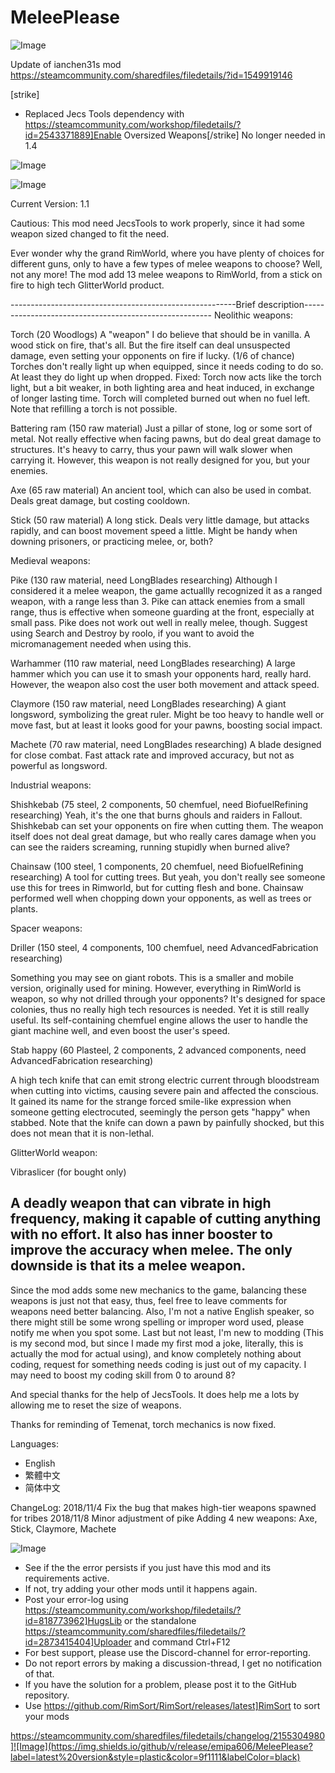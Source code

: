 # MeleePlease

![Image](https://i.imgur.com/buuPQel.png)

Update of ianchen31s mod
https://steamcommunity.com/sharedfiles/filedetails/?id=1549919146

[strike]
- Replaced Jecs Tools dependency with https://steamcommunity.com/workshop/filedetails/?id=2543371889]Enable Oversized Weapons[/strike] No longer needed in 1.4

![Image](https://i.imgur.com/pufA0kM.png)

	
![Image](https://i.imgur.com/Z4GOv8H.png)


Current Version: 1.1

Cautious: This mod need JecsTools to work properly, since it had some weapon sized changed to fit the need.

Ever wonder why the grand RimWorld, where you have plenty of choices for different guns, only to have a few types of melee weapons to choose? Well, not any more!
The mod add 13 melee weapons to RimWorld, from a stick on fire to high tech GlitterWorld product.

--------------------------------------------------------Brief description-------------------------------------------------------
Neolithic weapons:

Torch (20 Woodlogs)
A "weapon" I do believe that should be in vanilla. A wood stick on fire, that's all. But the fire itself can deal unsuspected damage, even setting your opponents on fire if lucky. (1/6 of chance)
Torches don't really light up when equipped, since it needs coding to do so. At least they do light up when dropped.
Fixed: Torch now acts like the torch light, but a bit weaker, in both lighting area and heat induced, in exchange of longer lasting time. Torch will completed burned out when no fuel left. Note that refilling a torch is not possible.

Battering ram (150 raw material)
Just a pillar of stone, log or some sort of metal. Not really effective when facing pawns, but do deal great damage to structures. It's heavy to carry, thus your pawn will walk slower when carrying it.
However, this weapon is not really designed for you, but your enemies.

Axe (65 raw material)
An ancient tool, which can also be used in combat. Deals great damage, but costing cooldown.

Stick (50 raw material)
A long stick. Deals very little damage, but attacks rapidly, and can boost movement speed a little. Might be handy when downing prisoners, or practicing melee, or, both?

Medieval weapons:

Pike (130 raw material, need LongBlades researching)
Although I considered it a melee weapon, the game actuallly recognized it as a ranged weapon, with a range less than 3. Pike can attack enemies from a small range, thus is effective when someone guarding at the front, especially at small pass. Pike does not work out well in really melee, though.
Suggest using Search and Destroy by roolo, if you want to avoid the micromanagement needed when using this.

Warhammer (110 raw material, need LongBlades researching)
A large hammer which you can use it to smash your opponents hard, really hard. However, the weapon also cost the user both movement and attack speed.

Claymore (150 raw material, need LongBlades researching)
A giant longsword, symbolizing the great ruler. Might be too heavy to handle well or move fast, but at least it looks good for your pawns, boosting social impact.

Machete  (70 raw material, need LongBlades researching)
A blade designed for close combat. Fast attack rate and improved accuracy, but not as powerful as longsword.

Industrial weapons:

Shishkebab (75 steel, 2 components, 50 chemfuel, need BiofuelRefining researching)
Yeah, it's the one that burns ghouls and raiders in Fallout. Shishkebab can set your opponents on fire when cutting them. The weapon itself does not deal great damage, but who really cares damage when you can see the raiders screaming, running stupidly when burned alive?

Chainsaw (100 steel, 1 components, 20 chemfuel, need BiofuelRefining researching)
A tool for cutting trees. But yeah, you don't really see someone use this for trees in Rimworld, but for cutting flesh and bone. Chainsaw performed well when chopping down your opponents, as well as trees or plants.

Spacer weapons:

Driller (150 steel, 4 components, 100 chemfuel, need AdvancedFabrication researching)

Something you may see on giant robots. This is a smaller and mobile version, originally used for mining. However, everything in RimWorld is weapon, so why not drilled through your opponents?
It's designed for space colonies, thus no really high tech resources is needed. Yet it is still really useful.  Its self-containing chemfuel engine allows the user to handle the giant machine well, and even boost the user's speed.

Stab happy (60 Plasteel, 2 components, 2 advanced components, need AdvancedFabrication researching)

A high tech knife that can emit strong electric current through bloodstream when cutting into victims, causing severe pain and affected the conscious. 
It gained its name for the strange forced smile-like expression when someone getting electrocuted, seemingly the person gets "happy" when stabbed.
Note that the knife can down a pawn by painfully shocked, but this does not mean that it is non-lethal.

GlitterWorld weapon:

Vibraslicer (for bought only)

A deadly weapon that can vibrate in high frequency, making it capable of cutting anything with no effort. It also has inner booster to improve the accuracy when melee. The only downside is that its a melee weapon.
------------------------------------------------------------------------------------------------------------------------------------

Since the mod adds some new mechanics to the game, balancing these weapons is just not that easy, thus, feel free to leave comments for weapons need better balancing.
Also, I'm not a native English speaker, so there might still be some wrong spelling or improper word used, please notify me when you spot some.
Last but not least, I'm new to modding (This is my second mod, but since I made my first mod a joke, literally, this is actually the mod for actual using), and know completely nothing about coding, request for something needs coding is just out of my capacity. I may need to boost my coding skill from 0 to around 8?

And special thanks for the help of JecsTools. It does help me a lots by allowing me to reset the size of weapons.

Thanks for reminding of Temenat, torch mechanics is now fixed.

Languages:
 - English
 - 繁體中文
 - 简体中文

ChangeLog:
2018/11/4  Fix the bug that makes high-tier weapons spawned for tribes
2018/11/8  Minor adjustment of pike
Adding 4 new weapons: Axe, Stick, Claymore, Machete


![Image](https://i.imgur.com/PwoNOj4.png)



-  See if the the error persists if you just have this mod and its requirements active.
-  If not, try adding your other mods until it happens again.
-  Post your error-log using https://steamcommunity.com/workshop/filedetails/?id=818773962]HugsLib or the standalone https://steamcommunity.com/sharedfiles/filedetails/?id=2873415404]Uploader and command Ctrl+F12
-  For best support, please use the Discord-channel for error-reporting.
-  Do not report errors by making a discussion-thread, I get no notification of that.
-  If you have the solution for a problem, please post it to the GitHub repository.
-  Use https://github.com/RimSort/RimSort/releases/latest]RimSort to sort your mods



https://steamcommunity.com/sharedfiles/filedetails/changelog/2155304980]![Image](https://img.shields.io/github/v/release/emipa606/MeleePlease?label=latest%20version&style=plastic&color=9f1111&labelColor=black)


